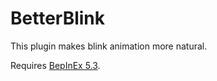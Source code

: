 # BetterBlink
This plugin makes blink animation more natural.

Requires [BepInEx 5.3](https://github.com/BepInEx/BepInEx/releases).
